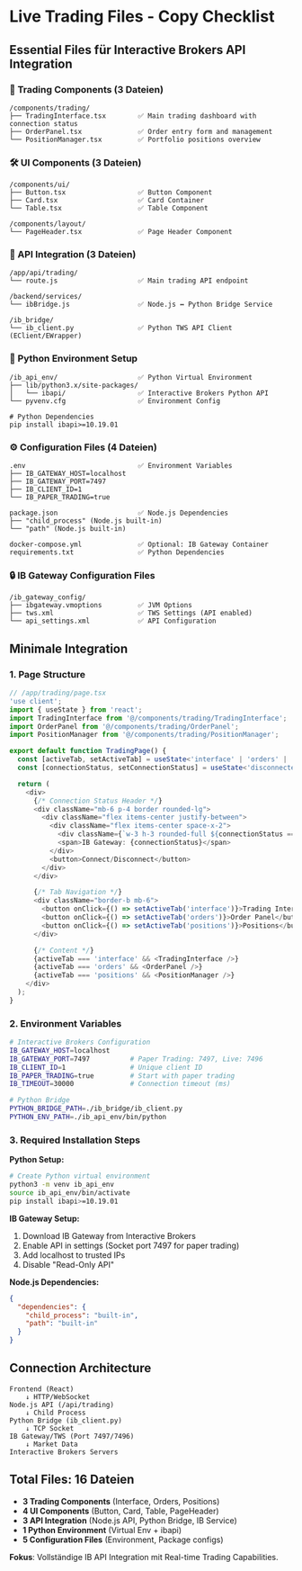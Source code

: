 # Live Trading Files - Copy Checklist

## Essential Files für Interactive Brokers API Integration

### 📁 Trading Components (3 Dateien)
```
/components/trading/
├── TradingInterface.tsx        ✅ Main trading dashboard with connection status
├── OrderPanel.tsx              ✅ Order entry form and management
└── PositionManager.tsx         ✅ Portfolio positions overview
```

### 🛠 UI Components (3 Dateien) 
```
/components/ui/
├── Button.tsx                  ✅ Button Component
├── Card.tsx                    ✅ Card Container  
└── Table.tsx                   ✅ Table Component

/components/layout/
└── PageHeader.tsx              ✅ Page Header Component
```

### 🔗 API Integration (3 Dateien)
```
/app/api/trading/
└── route.js                    ✅ Main trading API endpoint

/backend/services/
└── ibBridge.js                 ✅ Node.js ↔ Python Bridge Service

/ib_bridge/
└── ib_client.py                ✅ Python TWS API Client (EClient/EWrapper)
```

### 🐍 Python Environment Setup
```
/ib_api_env/                    ✅ Python Virtual Environment
├── lib/python3.x/site-packages/
│   └── ibapi/                  ✅ Interactive Brokers Python API
└── pyvenv.cfg                  ✅ Environment Config

# Python Dependencies
pip install ibapi>=10.19.01
```

### ⚙️ Configuration Files (4 Dateien)
```
.env                            ✅ Environment Variables
├── IB_GATEWAY_HOST=localhost
├── IB_GATEWAY_PORT=7497
├── IB_CLIENT_ID=1
└── IB_PAPER_TRADING=true

package.json                    ✅ Node.js Dependencies
├── "child_process" (Node.js built-in)
└── "path" (Node.js built-in)

docker-compose.yml              ✅ Optional: IB Gateway Container
requirements.txt                ✅ Python Dependencies
```

### 🔒 IB Gateway Configuration Files
```
/ib_gateway_config/
├── ibgateway.vmoptions         ✅ JVM Options
├── tws.xml                     ✅ TWS Settings (API enabled)
└── api_settings.xml            ✅ API Configuration
```

## Minimale Integration

### 1. Page Structure
```typescript
// /app/trading/page.tsx
'use client';
import { useState } from 'react';
import TradingInterface from '@/components/trading/TradingInterface';
import OrderPanel from '@/components/trading/OrderPanel';
import PositionManager from '@/components/trading/PositionManager';

export default function TradingPage() {
  const [activeTab, setActiveTab] = useState<'interface' | 'orders' | 'positions'>('interface');
  const [connectionStatus, setConnectionStatus] = useState<'disconnected' | 'connecting' | 'connected'>('disconnected');

  return (
    <div>
      {/* Connection Status Header */}
      <div className="mb-6 p-4 border rounded-lg">
        <div className="flex items-center justify-between">
          <div className="flex items-center space-x-2">
            <div className={`w-3 h-3 rounded-full ${connectionStatus === 'connected' ? 'bg-green-500' : 'bg-red-500'}`} />
            <span>IB Gateway: {connectionStatus}</span>
          </div>
          <button>Connect/Disconnect</button>
        </div>
      </div>

      {/* Tab Navigation */}
      <div className="border-b mb-6">
        <button onClick={() => setActiveTab('interface')}>Trading Interface</button>
        <button onClick={() => setActiveTab('orders')}>Order Panel</button>
        <button onClick={() => setActiveTab('positions')}>Positions</button>
      </div>

      {/* Content */}
      {activeTab === 'interface' && <TradingInterface />}
      {activeTab === 'orders' && <OrderPanel />}
      {activeTab === 'positions' && <PositionManager />}
    </div>
  );
}
```

### 2. Environment Variables
```bash
# Interactive Brokers Configuration
IB_GATEWAY_HOST=localhost
IB_GATEWAY_PORT=7497          # Paper Trading: 7497, Live: 7496
IB_CLIENT_ID=1                # Unique client ID
IB_PAPER_TRADING=true         # Start with paper trading
IB_TIMEOUT=30000              # Connection timeout (ms)

# Python Bridge
PYTHON_BRIDGE_PATH=./ib_bridge/ib_client.py
PYTHON_ENV_PATH=./ib_api_env/bin/python
```

### 3. Required Installation Steps

**Python Setup:**
```bash
# Create Python virtual environment
python3 -m venv ib_api_env
source ib_api_env/bin/activate
pip install ibapi>=10.19.01
```

**IB Gateway Setup:**
1. Download IB Gateway from Interactive Brokers
2. Enable API in settings (Socket port 7497 for paper trading)
3. Add localhost to trusted IPs
4. Disable "Read-Only API"

**Node.js Dependencies:**
```json
{
  "dependencies": {
    "child_process": "built-in",
    "path": "built-in"
  }
}
```

## Connection Architecture

```
Frontend (React) 
    ↓ HTTP/WebSocket
Node.js API (/api/trading)
    ↓ Child Process
Python Bridge (ib_client.py)
    ↓ TCP Socket
IB Gateway/TWS (Port 7497/7496)
    ↓ Market Data
Interactive Brokers Servers
```

## Total Files: 16 Dateien
- **3 Trading Components** (Interface, Orders, Positions)
- **4 UI Components** (Button, Card, Table, PageHeader)
- **3 API Integration** (Node.js API, Python Bridge, IB Service)
- **1 Python Environment** (Virtual Env + ibapi)
- **5 Configuration Files** (Environment, Package configs)

**Fokus**: Vollständige IB API Integration mit Real-time Trading Capabilities.